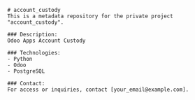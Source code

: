 
    # account_custody
    This is a metadata repository for the private project "account_custody".

    ### Description:
    Odoo Apps Account Custody

    ### Technologies:
    - Python
    - Odoo
    - PostgreSQL

    ### Contact:
    For access or inquiries, contact [your_email@example.com].
    